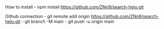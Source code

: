 How to install
    -   npm install https://github.com/ZNn9/search-helu.git

Github connection
    -   git remote add origin https://github.com/ZNn9/search-helu.git
    -   git branch -M main
    -   git push -u origin main
